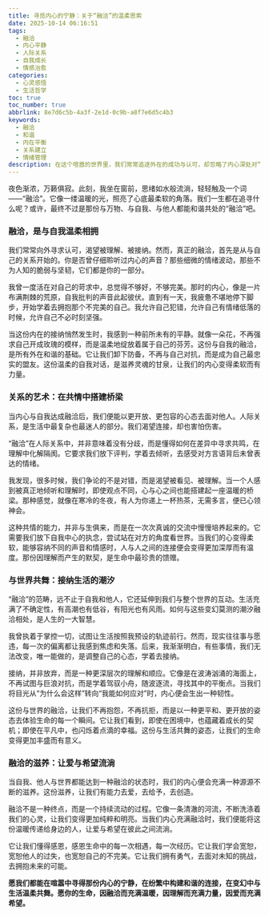```yaml
---
title: 寻觅内心的宁静：关于“融洽”的温柔思索
date: 2025-10-14 06:16:51
tags:
  - 融洽
  - 内心平静
  - 人际关系
  - 自我成长
  - 情感治愈
categories:
  - 心灵感悟
  - 生活哲学
toc: true
toc_number: true
abbrlink: 8e7d6c5b-4a3f-2e1d-0c9b-a8f7e6d5c4b3
keywords:
  - 融洽
  - 和谐
  - 内在平衡
  - 关系建立
  - 情绪管理
description: 在这个喧嚣的世界里，我们常常追逐外在的成功与认可，却忽略了内心深处对“融洽”的渴望。它不仅仅是人与人之间的和谐相处，更是一种与自我、与生活、与世界温柔共舞的状态。本文将带你一同探索，如何从心出发，在纷繁复杂中寻得那份珍贵的内在宁静与外在和谐，让生命充满温暖与力量。
---
```


夜色渐浓，万籁俱寂。此刻，我坐在窗前，思绪如水般流淌，轻轻触及一个词——“融洽”。它像一缕温暖的光，照亮了心底最柔软的角落。我们一生都在追寻什么呢？或许，最终不过是那份与万物、与自我、与他人都能和谐共处的“融洽”吧。

### 融洽，是与自我温柔相拥

我们常常向外寻求认可，渴望被理解、被接纳。然而，真正的融洽，首先是从与自己的关系开始的。你是否曾仔细聆听过内心的声音？那些细微的情绪波动，那些不为人知的脆弱与坚韧，它们都是你的一部分。

我曾一度活在对自己的苛求中，总觉得不够好，不够完美。那时的内心，像是一片布满荆棘的荒原，自我批判的声音此起彼伏。直到有一天，我疲惫不堪地停下脚步，开始学着去拥抱那个不完美的自己。我允许自己犯错，允许自己有情绪低落的时候，允许自己不必时刻坚强。

当这份内在的接纳悄然发生时，我感到一种前所未有的平静。就像一朵花，不再强求自己开成玫瑰的模样，而是温柔地绽放着属于自己的芬芳。这份与自我的融洽，是所有外在和谐的基础。它让我们卸下防备，不再与自己对抗，而是成为自己最忠实的盟友。这份温柔的自我对话，是滋养灵魂的甘泉，让我们的内心变得柔软而有力量。

### 关系的艺术：在共情中搭建桥梁

当内心与自我达成融洽后，我们便能以更开放、更包容的心态去面对他人。人际关系，是生活中最复杂也最迷人的部分。我们渴望连接，却也害怕伤害。

“融洽”在人际关系中，并非意味着没有分歧，而是懂得如何在差异中寻求共鸣，在理解中化解隔阂。它要求我们放下评判，学着去倾听，去感受对方言语背后未曾表达的情绪。

我发现，很多时候，我们争论的不是对错，而是渴望被看见、被理解。当一个人感到被真正地倾听和理解时，即使观点不同，心与心之间也能搭建起一座温暖的桥梁。那种感觉，就像在寒冷的冬夜，有人为你递上一杯热茶，无需多言，便已心领神会。

这种共情的能力，并非与生俱来，而是在一次次真诚的交流中慢慢培养起来的。它需要我们放下自我中心的执念，尝试站在对方的角度看世界。当我们的心变得柔软，能够容纳不同的声音和情感时，人与人之间的连接便会变得更加深厚而有温度。那份因理解而产生的默契，是生命中最珍贵的馈赠。

### 与世界共舞：接纳生活的潮汐

“融洽”的范畴，远不止于自我和他人，它还延伸到我们与整个世界的互动。生活充满了不确定性，有高潮也有低谷，有阳光也有风雨。如何与这些变幻莫测的潮汐融洽相处，是人生的一大智慧。

我曾执着于掌控一切，试图让生活按照我预设的轨迹前行。然而，现实往往事与愿违，每一次的偏离都让我感到焦虑和失落。后来，我渐渐明白，有些事情，我们无法改变，唯一能做的，是调整自己的心态，学着去接纳。

接纳，并非放弃，而是一种更深层次的理解和顺应。它像是在波涛汹涌的海面上，不再试图与巨浪对抗，而是学着驾驭小舟，随波逐流，寻找其中的平衡点。当我们将目光从“为什么会这样”转向“我能如何应对”时，内心便会生出一种韧性。

这份与世界的融洽，让我们不再抱怨，不再抗拒，而是以一种更平和、更开放的姿态去体验生命的每一个瞬间。它让我们看到，即使在困境中，也蕴藏着成长的契机；即使在平凡中，也闪烁着点滴的幸福。这份与生活共舞的姿态，让我们的生命变得更加丰盛而有意义。

### 融洽的滋养：让爱与希望流淌

当自我、他人与世界都能达到一种融洽的状态时，我们的内心便会充满一种源源不断的滋养。这份滋养，让我们有能力去爱，去给予，去创造。

融洽不是一种终点，而是一个持续流动的过程。它像一条清澈的河流，不断洗涤着我们的心灵，让我们变得更加纯粹和明亮。当我们内心充满融洽时，我们便能将这份温暖传递给身边的人，让爱与希望在彼此之间流淌。

它让我们懂得感恩，感恩生命中的每一次相遇，每一次经历。它让我们学会宽恕，宽恕他人的过失，也宽恕自己的不完美。它让我们拥有勇气，去面对未知的挑战，去拥抱未来的可能。

**愿我们都能在喧嚣中寻得那份内心的宁静，在纷繁中构建和谐的连接，在变幻中与生活温柔共舞。愿你的生命，因融洽而充满温暖，因理解而充满力量，因爱而充满希望。**